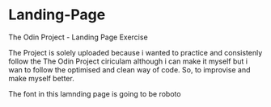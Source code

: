 # Landing-Page
The Odin Project - Landing Page Exercise 

The Project is solely uploaded because i wanted to practice and consistenly follow the The Odin Project ciriculam although i can make it myself but i wan to follow the optimised and clean way of code. So, to improvise and make myself better.

The font in this lamnding page is going to be roboto
